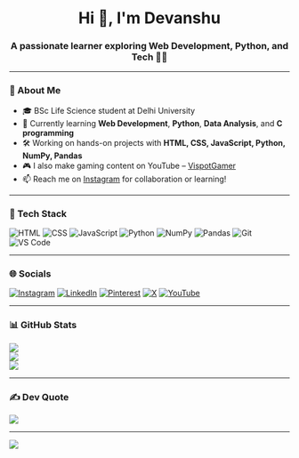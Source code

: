 <h1 align="center">Hi 👋, I'm Devanshu</h1>
<h3 align="center">A passionate learner exploring Web Development, Python, and Tech 👨‍💻</h3>

---

### 🚀 About Me

- 🎓 BSc Life Science student at Delhi University  
- 🌱 Currently learning **Web Development**, **Python**, **Data Analysis**, and **C programming**  
- 🛠️ Working on hands-on projects with **HTML, CSS, JavaScript, Python, NumPy, Pandas**  
- 🎮 I also make gaming content on YouTube – [VispotGamer](https://youtube.com/@VispotGamer)  
- 📫 Reach me on [Instagram](https://instagram.com/devanshu.uu) for collaboration or learning!

---

### 🧰 Tech Stack

![HTML](https://img.shields.io/badge/-HTML5-E34F26?logo=html5&logoColor=white)
![CSS](https://img.shields.io/badge/-CSS3-1572B6?logo=css3&logoColor=white)
![JavaScript](https://img.shields.io/badge/-JavaScript-F7DF1E?logo=javascript&logoColor=black)
![Python](https://img.shields.io/badge/-Python-3776AB?logo=python&logoColor=white)
![NumPy](https://img.shields.io/badge/-NumPy-013243?logo=numpy)
![Pandas](https://img.shields.io/badge/-Pandas-150458?logo=pandas)
![Git](https://img.shields.io/badge/-Git-F05032?logo=git&logoColor=white)
![VS Code](https://img.shields.io/badge/-VSCode-007ACC?logo=visual-studio-code&logoColor=white)

---

### 🌐 Socials

[![Instagram](https://img.shields.io/badge/Instagram-%23E4405F.svg?logo=Instagram&logoColor=white)](https://instagram.com/devanshu.uu)
[![LinkedIn](https://img.shields.io/badge/LinkedIn-%230077B5.svg?logo=linkedin&logoColor=white)](https://linkedin.com/in/devanshumaurya)
[![Pinterest](https://img.shields.io/badge/Pinterest-%23E60023.svg?logo=Pinterest&logoColor=white)](https://pinterest.com/devanshu_uu)
[![X](https://img.shields.io/badge/X-black.svg?logo=X&logoColor=white)](https://x.com/Devanshu_uu)
[![YouTube](https://img.shields.io/badge/YouTube-%23FF0000.svg?logo=YouTube&logoColor=white)](https://youtube.com/@VispotGamer)

---

### 📊 GitHub Stats

![](https://github-readme-stats.vercel.app/api?username=Devanshu-uu&theme=chartreuse-dark&hide_border=false&include_all_commits=true&count_private=true)  
![](https://nirzak-streak-stats.vercel.app/?user=Devanshu-uu&theme=chartreuse-dark&hide_border=false)  
![](https://github-readme-stats.vercel.app/api/top-langs/?username=Devanshu-uu&theme=chartreuse-dark&hide_border=false&include_all_commits=true&count_private=true&layout=compact)

---

### ✍️ Dev Quote

![](https://quotes-github-readme.vercel.app/api?type=horizontal&theme=radical)

---

[![](https://visitcount.itsvg.in/api?id=Devanshu-uu&icon=4&color=3)](https://visitcount.itsvg.in)

<!-- Proudly created with GPRM ( https://gprm.itsvg.in ) -->
